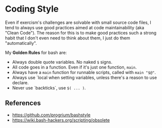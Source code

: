 # Coding Style

Even if exercism's challenges are solvable with small source code files, I
tend to always use good practices aimed at code maintainability (aka "Clean Code").
The reason for this is to make good practices such a strong habit that I don't
even need to think about them, I just do them "automatically".

My **Golden Rules** for bash are:

- Always double quote variables. No naked `$` signs.
- All code goes in a function. Even if it's just one function, `main`.
- Always have a `main` function for runnable scripts, called with `main "$@"`.
- Always use `local when setting variables, unless there's a reason to use declare.
- Never use \`backticks\`, use `$( ... )`.


## References

- <https://github.com/progrium/bashstyle>
- <https://wiki.bash-hackers.org/scripting/obsolete>
